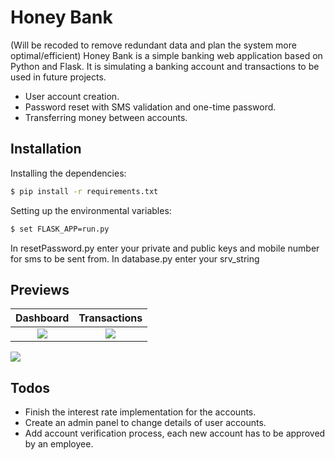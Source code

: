 # Honey Bank

(Will be recoded to remove redundant data and plan the system more optimal/efficient)
Honey Bank is a simple banking web application based on Python and Flask.
It is simulating a banking account and transactions to be used in future projects. 
 
 - User account creation.
 - Password reset with SMS validation and one-time password.
 - Transferring money between accounts.


## Installation

Installing the dependencies:

```sh
$ pip install -r requirements.txt
```
Setting up the environmental variables:

```sh
$ set FLASK_APP=run.py
```

In resetPassword.py enter your private and public keys and mobile number for sms to be sent from.
In database.py enter your srv_string

## Previews
 Dashboard             |  Transactions
:-------------------------:|:-------------------------:
![](https://i.imgur.com/eY0jNY4.png)  |  ![](https://i.imgur.com/VTsyVls.png)

        

[![](https://i.gyazo.com/5eb8a04bc082be7d9f5c9be5af46e6ac.gif)](https://gyazo.com/5eb8a04bc082be7d9f5c9be5af46e6ac) 

## Todos

- Finish the interest rate implementation for the accounts.
- Create an admin panel to change details of user accounts.
- Add account verification process, each new account has to be approved by an employee.

